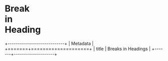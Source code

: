# Break<br>in<br>Heading

+----------------------------+
| Metadata                   |
+=======+====================+
| title | Breaks in Headings |
+-------+--------------------+